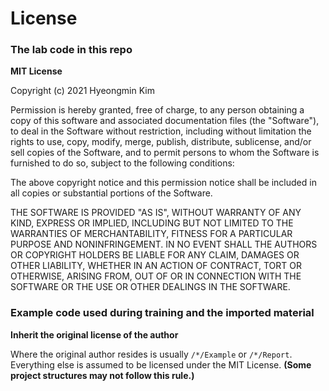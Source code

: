 # License

### The lab code in this repo

**MIT License**

Copyright (c) 2021 Hyeongmin Kim

Permission is hereby granted, free of charge, to any person obtaining a copy
of this software and associated documentation files (the "Software"), to deal
in the Software without restriction, including without limitation the rights
to use, copy, modify, merge, publish, distribute, sublicense, and/or sell
copies of the Software, and to permit persons to whom the Software is
furnished to do so, subject to the following conditions:

The above copyright notice and this permission notice shall be included in all
copies or substantial portions of the Software.

THE SOFTWARE IS PROVIDED "AS IS", WITHOUT WARRANTY OF ANY KIND, EXPRESS OR
IMPLIED, INCLUDING BUT NOT LIMITED TO THE WARRANTIES OF MERCHANTABILITY,
FITNESS FOR A PARTICULAR PURPOSE AND NONINFRINGEMENT. IN NO EVENT SHALL THE
AUTHORS OR COPYRIGHT HOLDERS BE LIABLE FOR ANY CLAIM, DAMAGES OR OTHER
LIABILITY, WHETHER IN AN ACTION OF CONTRACT, TORT OR OTHERWISE, ARISING FROM,
OUT OF OR IN CONNECTION WITH THE SOFTWARE OR THE USE OR OTHER DEALINGS IN THE
SOFTWARE.

### Example code used during training and the imported material

**Inherit the original license of the author**

Where the original author resides is usually ``/*/Example`` or ``/*/Report``.
Everything else is assumed to be licensed under the MIT License.
**(Some project structures may not follow this rule.)**

